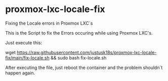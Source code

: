 # proxmox-lxc-locale-fix
Fixing the Locale errors in Proxmox LXC´s

This is the Script to fix the Errors occuring while using Proxmox LXC's. 


Just execute this:

wget https://raw.githubusercontent.com/justusk18s/proxmox-lxc-locale-fix/main/fix-locale.sh && sudo bash fix-locale.sh

After executing the file, just reboot the container and the problem shouldn´t happen again.
